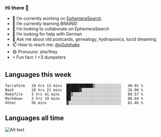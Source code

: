 ### Hi there 👋

<!--
**soulshake/soulshake** is a ✨ _special_ ✨ repository because its `README.md` (this file) appears on your GitHub profile.

Here are some ideas to get you started:

- 🔭 I’m currently working on ...
- 🌱 I’m currently learning ...
- 👯 I’m looking to collaborate on ...
- 🤔 I’m looking for help with ...
- 💬 Ask me about ...
- 📫 How to reach me: ...
- 😄 Pronouns: ...
- ⚡ Fun fact: ...
-->


- 🔭 I’m currently working on [EphemeraSearch](https://www.ephemerasearch.com/)
- 🌱 I’m currently learning BRAINS!
- 👯 I’m looking to collaborate on EphemeraSearch
- 🤔 I’m looking for help with German
- 💬 Ask me about old postcards, genealogy, hydroponics, lucid dreaming
- 📫 How to reach me: [@s0ulshake](https://twitter.com/soulshake)
- 😄 Pronouns: she/they
- ⚡ Fun fact: I <3 dumpsters

## Languages this week

<!--START_SECTION:waka-->
```text
Terraform   19 hrs 13 mins  ████████████▒░░░░░░░░░░░░   49.92 % 
Bash        10 hrs 21 mins  ██████▓░░░░░░░░░░░░░░░░░░   26.90 % 
Makefile    3 hrs 41 mins   ██▒░░░░░░░░░░░░░░░░░░░░░░   09.57 % 
Markdown    3 hrs 19 mins   ██░░░░░░░░░░░░░░░░░░░░░░░   08.64 % 
Other       56 mins         ▓░░░░░░░░░░░░░░░░░░░░░░░░   02.46 % 
```
<!--END_SECTION:waka-->

## Languages all time
![Alt text](https://wakatime.com/share/@aj/6aa10b67-a5e9-4fb1-acaf-8692f4385172.svg)

